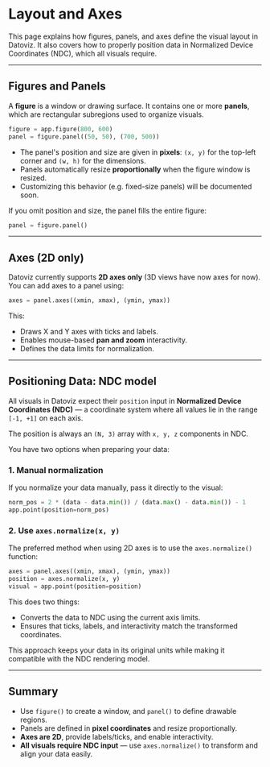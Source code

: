 # Layout and Axes

This page explains how figures, panels, and axes define the visual layout in Datoviz. It also covers how to properly position data in Normalized Device Coordinates (NDC), which all visuals require.

---

## Figures and Panels

A **figure** is a window or drawing surface. It contains one or more **panels**, which are rectangular subregions used to organize visuals.

```python
figure = app.figure(800, 600)
panel = figure.panel((50, 50), (700, 500))
````

* The panel's position and size are given in **pixels**: `(x, y)` for the top-left corner and `(w, h)` for the dimensions.
* Panels automatically resize **proportionally** when the figure window is resized.
* Customizing this behavior (e.g. fixed-size panels) will be documented soon.

If you omit position and size, the panel fills the entire figure:

```python
panel = figure.panel()
```

---

## Axes (2D only)

Datoviz currently supports **2D axes only** (3D views have now axes for now). You can add axes to a panel using:

```python
axes = panel.axes((xmin, xmax), (ymin, ymax))
```

This:

* Draws X and Y axes with ticks and labels.
* Enables mouse-based **pan and zoom** interactivity.
* Defines the data limits for normalization.

---

## Positioning Data: NDC model

All visuals in Datoviz expect their `position` input in **Normalized Device Coordinates (NDC)** — a coordinate system where all values lie in the range `[-1, +1]` on each axis.

The position is always an `(N, 3)` array with `x, y, z` components in NDC.

You have two options when preparing your data:

### 1. Manual normalization

If you normalize your data manually, pass it directly to the visual:

```python
norm_pos = 2 * (data - data.min()) / (data.max() - data.min()) - 1
app.point(position=norm_pos)
```

### 2. Use `axes.normalize(x, y)`

The preferred method when using 2D axes is to use the `axes.normalize()` function:

```python
axes = panel.axes((xmin, xmax), (ymin, ymax))
position = axes.normalize(x, y)
visual = app.point(position=position)
```

This does two things:

* Converts the data to NDC using the current axis limits.
* Ensures that ticks, labels, and interactivity match the transformed coordinates.

This approach keeps your data in its original units while making it compatible with the NDC rendering model.

---

## Summary

* Use `figure()` to create a window, and `panel()` to define drawable regions.
* Panels are defined in **pixel coordinates** and resize proportionally.
* **Axes are 2D**, provide labels/ticks, and enable interactivity.
* **All visuals require NDC input** — use `axes.normalize()` to transform and align your data easily.

```
